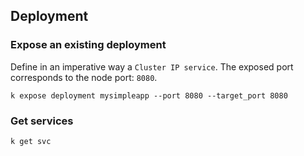 
## Deployment

### Expose an existing deployment

Define in an imperative way a `Cluster IP service`.
The exposed port corresponds to the node port: `8080`.

```
k expose deployment mysimpleapp --port 8080 --target_port 8080
```

### Get services

```
k get svc
```



